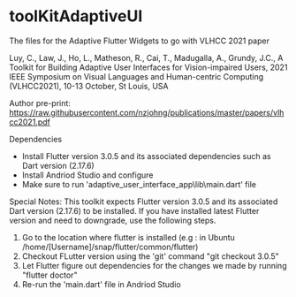 # toolKitAdaptiveUI

The files for the Adaptive Flutter Widgets to go with VLHCC 2021 paper

Luy, C., Law, J., Ho, L., Matheson, R., Cai, T., Madugalla, A., Grundy, J.C., A Toolkit for Building Adaptive User Interfaces for Vision-impaired Users, 2021 IEEE Symposium  on Visual Languages and Human-centric Computing (VLHCC2021), 10-13 October, St Louis, USA 

Author pre-print:  https://raw.githubusercontent.com/nzjohng/publications/master/papers/vlhcc2021.pdf


Dependencies
- Install Flutter version 3.0.5 and its associated dependencies such as Dart version (2.17.6)
- Install Andriod Studio and configure
- Make sure to run 'adaptive_user_interface_app\lib\main.dart' file

Special Notes:
This toolkit expects Flutter version 3.0.5 and its associated Dart version (2.17.6) to be installed. 
If you have installed latest Flutter version and need to downgrade, use the following steps.
1. Go to the location where flutter is installed (e.g : in Ubuntu /home/[Username]/snap/flutter/common/flutter)
2. Checkout FLutter version using the 'git' command "git checkout 3.0.5"
3. Let Flutter figure out dependencies for the changes we made by running "flutter doctor"
4. Re-run the 'main.dart' file in Andriod Studio

